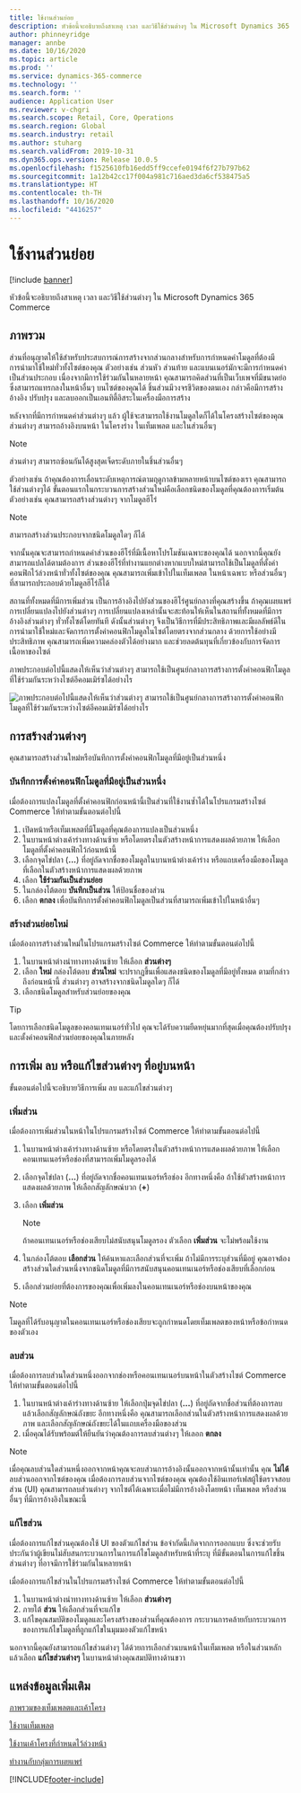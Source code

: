 ```yaml
---
title: ใช้งานส่วนย่อย
description: หัวข้อนี้จะอธิบายถึงสาเหตุ เวลา และวิธีใช้ส่วนต่างๆ ใน Microsoft Dynamics 365 Commerce
author: phinneyridge
manager: annbe
ms.date: 10/16/2020
ms.topic: article
ms.prod: ''
ms.service: dynamics-365-commerce
ms.technology: ''
ms.search.form: ''
audience: Application User
ms.reviewer: v-chgri
ms.search.scope: Retail, Core, Operations
ms.search.region: Global
ms.search.industry: retail
ms.author: stuharg
ms.search.validFrom: 2019-10-31
ms.dyn365.ops.version: Release 10.0.5
ms.openlocfilehash: f1525610fb16edd5ff9ccefe0194f6f27b797b62
ms.sourcegitcommit: 1a12b42cc17f004a981c716aed3da6cf538475a5
ms.translationtype: HT
ms.contentlocale: th-TH
ms.lasthandoff: 10/16/2020
ms.locfileid: "4416257"
---
```

# <a name="work-with-fragments"></a>ใช้งานส่วนย่อย 

[!include [banner](includes/banner.md)]

หัวข้อนี้จะอธิบายถึงสาเหตุ เวลา และวิธีใช้ส่วนต่างๆ ใน Microsoft Dynamics 365 Commerce

## <a name="overview"></a>ภาพรวม

ส่วนที่อนุญาตให้ใช้สำหรับประสบการณ์การสร้างจากส่วนกลางสำหรับการกำหนดค่าโมดูลที่ต้องมีการนำมาใช้ใหม่ทั่วทั้งไซต์ของคุณ ตัวอย่างเช่น ส่วนหัว ส่วนท้าย และแบนเนอร์มักจะมีการกำหนดค่าเป็นส่วนประกอบ เนื่องจากมีการใช้ร่วมกันในหลายหน้า คุณสามารถคิดส่วนที่เป็นเว็บเพจที่มีขนาดย่อซึ่งสามารถแทรกลงในหน้าอื่นๆ บนไซต์ของคุณได้ ชิ้นส่วนมีวงจรชีวิตของตนเอง กล่าวคือมีการสร้าง อ้างอิง ปรับปรุง และลบออกเป็นเอนทิตี้อิสระในเครื่องมือการสร้าง

หลังจากที่มีการกำหนดค่าส่วนต่างๆ แล้ว ผู้ใช้จะสามารถใช้งานโมดูลใดก็ได้ในโครงสร้างไซต์ของคุณ ส่วนต่างๆ สามารถอ้างอิงบนหน้า ในโครงร่าง ในเท็มเพลต และในส่วนอื่นๆ

> [!NOTE]
> ส่วนต่างๆ สามารถซ้อนกันได้สูงสุดเจ็ดระดับภายในชิ้นส่วนอื่นๆ

ตัวอย่างเช่น ถ้าคุณต้องการเลื่อนระดับเหตุการณ์ตามฤดูกาลข้ามหลายหน้าบนไซต์ของเรา คุณสามารถใช้ส่วนต่างๆได้ ขั้นตอนแรกในกระบวนการสร้างส่วนใหม่คือเลือกชนิดของโมดูลที่คุณต้องการเริ่มต้น ตัวอย่างเช่น คุณสามารถสร้างส่วนต่างๆ จากโมดูลฮีโร่

> [!NOTE]
> สามารถสร้างส่วนประกอบจากชนิดโมดูลใดๆ ก็ได้

จากนั้นคุณจะสามารถกำหนดค่าส่วนของฮีโร่ที่มีเนื้อหาโปรโมชันเฉพาะของคุณได้ นอกจากนี้คุณยังสามารถแปลได้ตามต้องการ ส่วนของฮีโร่ที่ทำงานแยกต่างหากแบบใหม่สามารถใช้เป็นโมดูลที่ตั้งค่าคอนฟิกไว้ล่วงหน้าทั่วทั้งไซต์ของคุณ คุณสามารถเพิ่มเข้าไปในเท็มเพลต ในหน้าเฉพาะ หรือส่วนอื่นๆ ที่สามารถประกอบด้วยโมดูลฮีโร่ก็ได้

สถานที่ทั้งหมดที่มีการเพิ่มส่วน เป็นการอ้างอิงไปยังส่วนของฮีโร่ศูนย์กลางที่คุณสร้างขึ้น ถ้าคุณเผยแพร่การเปลี่ยนแปลงไปยังส่วนต่างๆ การเปลี่ยนแปลงเหล่านั้นจะสะท้อนให้เห็นในสถานที่ทั้งหมดที่มีการอ้างอิงส่วนต่างๆ ทั่วทั้งไซต์โดยทันที ดังนั้นส่วนต่างๆ จึงเป็นวิธีการที่มีประสิทธิภาพและมีผลลัพธ์ดีในการนำมาใช้ใหม่และจัดการการตั้งค่าคอนฟิกโมดูลในไซต์โดยตรงจากส่วนกลาง ด้วยการใช้อย่างมีประสิทธิภาพ คุณสามารถเพิ่มความคล่องตัวได้อย่างมาก และช่วยลดต้นทุนที่เกี่ยวข้องกับการจัดการเนื้อหาของไซต์

ภาพประกอบต่อไปนี้แสดงให้เห็นว่าส่วนต่างๆ สามารถใช้เป็นศูนย์กลางการสร้างการตั้งค่าคอนฟิกโมดูลที่ใช้ร่วมกันระหว่างไซต์อีคอมเมิร์ซได้อย่างไร

![ภาพประกอบต่อไปนี้แสดงให้เห็นว่าส่วนต่างๆ สามารถใช้เป็นศูนย์กลางการสร้างการตั้งค่าคอนฟิกโมดูลที่ใช้ร่วมกันระหว่างไซต์อีคอมเมิร์ซได้อย่างไร](./media/fragment-figure1.png)

## <a name="create-a-fragment"></a>การสร้างส่วนต่างๆ

คุณสามารถสร้างส่วนใหม่หรือบันทึกการตั้งค่าคอนฟิกโมดูลที่มีอยู่เป็นส่วนหนึ่ง

### <a name="save-an-existing-module-configuration-as-a-fragment"></a>บันทึกการตั้งค่าคอนฟิกโมดูลที่มีอยู่เป็นส่วนหนึ่ง

เมื่อต้องการแปลงโมดูลที่ตั้งค่าคอนฟิกก่อนหน้านี้เป็นส่วนที่ใช้งานซ้ำได้ในโปรแกรมสร้างไซต์ Commerce ให้ทำตามขั้นตอนต่อไปนี้

1. เปิดหน้าหรือเท็มเพลตที่มีโมดูลที่คุณต้องการแปลงเป็นส่วนหนึ่ง
1. ในบานหน้าต่างเค้าร่างทางด้านซ้าย หรือโดยตรงในตัวสร้างหน้าการแสดงผลด้วยภาพ ให้เลือกโมดูลที่ตั้งค่าคอนฟิกไว้ก่อนหน้านี้
1. เลือกจุดไข่ปลา (**...**) ที่อยู่ถัดจากชื่อของโมดูลในบานหน้าต่างเค้าร่าง หรือแถบเครื่องมือของโมดูลที่เลือกในตัวสร้างหน้าการแสดงผลด้วยภาพ 
1. เลือก **ใช้ร่วมกันเป็นส่วนย่อย** 
1. ในกล่องโต้ตอบ **บันทึกเป็นส่วน** ให้ป้อนชื่อของส่วน
1. เลือก **ตกลง** เพื่อบันทึกการตั้งค่าคอนฟิกโมดูลเป็นส่วนที่สามารถเพิ่มเข้าไปในหน้าอื่นๆ
<!-- The following image shows how to save a module configuration as a fragment.-->
<!--![A screen capture of how to save a module configuration as a fragment](./media/save-as-fragment.png)-->

### <a name="create-a-new-fragment"></a>สร้างส่วนย่อยใหม่

เมื่อต้องการสร้างส่วนใหม่ในโปรแกรมสร้างไซต์ Commerce ให้ทำตามขั้นตอนต่อไปนี้

1. ในบานหน้าต่างนำทางทางด้านซ้าย ให้เลือก **ส่วนต่างๆ**
1. เลือก **ใหม่** กล่องโต้ตอบ **ส่วนใหม่** จะปรากฏขึ้นเพื่อแสดงชนิดของโมดูลที่มีอยู่ทั้งหมด ตามที่กล่าวถึงก่อนหน้านี้ ส่วนต่างๆ อาจสร้างจากชนิดโมดูลใดๆ ก็ได้
1. เลือกชนิดโมดูลสำหรับส่วนย่อยของคุณ

<!-- The following image shows where to create a new fragment.-->
<!-- ![A screen capture of where to create a new fragment](./media/fragment-nav-menu.png)-->
> [!TIP]
> โดยการเลือกชนิดโมดูลของคอนเทนเนอร์ทั่วไป คุณจะได้รับความยืดหยุ่นมากที่สุดเมื่อคุณต้องปรับปรุงและตั้งค่าคอนฟิกส่วนย่อยของคุณในภายหลัง

## <a name="add-remove-or-edit-fragments-on-a-page"></a>การเพิ่ม ลบ หรือแก้ไขส่วนต่างๆ ที่อยู่บนหน้า

ขั้นตอนต่อไปนี้จะอธิบายวิธีการเพิ่ม ลบ และแก้ไขส่วนต่างๆ

### <a name="add-a-fragment"></a>เพิ่มส่วน

เมื่อต้องการเพิ่มส่วนในหน้าในโปรแกรมสร้างไซต์ Commerce ให้ทำตามขั้นตอนต่อไปนี้

1. ในบานหน้าต่างเค้าร่างทางด้านซ้าย หรือโดยตรงในตัวสร้างหน้าการแสดงผลด้วยภาพ ให้เลือกคอนเทนเนอร์หรือช่องที่สามารถเพิ่มโมดูลรองได้
1. เลือกจุดไข่ปลา (**...**) ที่อยู่ถัดจากชื่อคอนเทนเนอร์หรือช่อง  อีกทางหนึ่งคือ ถ้าใช้ตัวสร้างหน้าการแสดงผลด้วยภาพ ให้เลือกสัญลักษณ์บวก (**+**)  
1. เลือก **เพิ่มส่วน**
    <!-- ![A screen capture of how to add an existing fragment to a slot or container](./media/add-fragment.png)-->
 
    > [!NOTE]
    > ถ้าคอนเทนเนอร์หรือช่องเสียบไม่สนับสนุนโมดูลรอง ตัวเลือก **เพิ่มส่วน** จะไม่พร้อมใช้งาน
    
1. ในกล่องโต้ตอบ **เลือกส่วน** ให้ค้นหาและเลือกส่วนที่จะเพิ่ม ถ้าไม่มีการระบุส่วนที่มีอยู่ คุณอาจต้องสร้างส่วนใดส่วนหนึ่งจากชนิดโมดูลที่มีการสนับสนุนคอนเทนเนอร์หรือช่องเสียบที่เลือกก่อน
1. เลือกส่วนย่อยที่ต้องการของคุณเพื่อเพิ่มลงในคอนเทนเนอร์หรือช่องบนหน้าของคุณ
<!--    ![A screen capture of the fragment picker modal window](./media/fragment-picker.png)-->

> [!NOTE]
> โมดูลที่ได้รับอนุญาตในคอนเทนเนอร์หรือช่องเสียบจะถูกกำหนดโดยเท็มเพลตของหน้าหรือข้อกำหนดของตัวเอง

### <a name="remove-a-fragment"></a>ลบส่วน

เมื่อต้องการลบส่วนใดส่วนหนึ่งออกจากช่องหรือคอนเทนเนอร์บนหน้าในตัวสร้างไซต์ Commerce ให้ทำตามขั้นตอนต่อไปนี้

1. ในบานหน้าต่างเค้าร่างทางด้านซ้าย ให้เลือกปุ่มจุดไข่ปลา (**...**) ที่อยู่ถัดจากชื่อส่วนที่ต้องการลบ แล้วเลือกสัญลักษณ์ถังขยะ  อีกทางหนึ่งคือ คุณสามารถเลือกส่วนในตัวสร้างหน้าการแสดงผลด้วยภาพ และเลือกสัญลักษณ์ถังขยะได้ในแถบเครื่องมือของส่วน
1. เมื่อคุณได้รับพร้อมต์ให้ยืนยันว่าคุณต้องการลบส่วนต่างๆ ให้เลอก **ตกลง**

> [!NOTE]
> เมื่อคุณลบส่วนใดส่วนหนึ่งออกจากหน้าคุณจะลบส่วนการอ้างอิงนั้นออกจากหน้านั้นเท่านั้น คุณ **ไม่ได้** ลบส่วนออกจากไซต์ของคุณ เมื่อต้องการลบส่วนจากไซต์ของคุณ คุณต้องใช้อินเทอร์เฟสผู้ใช้ตรวจสอบส่วน (UI) คุณสามารถลบส่วนต่างๆ จากไซต์ได้เฉพาะเมื่อไม่มีการอ้างอิงโดยหน้า เท็มเพลต หรือส่วนอื่นๆ ที่มีการอ้างอิงในขณะนี้

### <a name="edit-a-fragment"></a>แก้ไขส่วน

เมื่อต้องการแก้ไขส่วนคุณต้องใช้ UI ของตัวแก้ไขส่วน ข้อจำกัดนี้เกิดจากการออกแบบ ซึ่งจะช่วยรับประกันว่าผู้เขียนไม่สับสนกระบวนการในการแก้ไขโมดูลสำหรับหน้าที่ระบุ ที่มีขั้นตอนในการแก้ไขชิ้นส่วนต่างๆ ที่อาจมีการใช้ร่วมกันในหลายหน้า

เมื่อต้องการแก้ไขส่วนในโปรแกรมสร้างไซต์ Commerce ให้ทำตามขั้นตอนต่อไปนี้

1. ในบานหน้าต่างนำทางทางด้านซ้าย ให้เลือก **ส่วนต่างๆ**
1. ภายใต้ **ส่วน** ให้เลือกส่วนที่จะแก้ไข
1. แก้ไขคุณสมบัติของโมดูลและโครงสร้างของส่วนที่คุณต้องการ กระบวนการคล้ายกับกระบวนการของการแก้ไขโมดูลที่ถูกแก้ไขในมุมมองตัวแก้ไขหน้า

นอกจากนี้คุณยังสามารถแก้ไขส่วนต่างๆ ได้ด้วยการเลือกส่วนบนหน้าในเท็มเพลต หรือในส่วนหลัก แล้วเลือก **แก้ไขส่วนต่างๆ** ในบานหน้าต่างคุณสมบัติทางด้านขวา

## <a name="additional-resources"></a>แหล่งข้อมูลเพิ่มเติม

[ภาพรวมของเท็มเพลตและเค้าโครง](templates-layouts-overview.md)

[ใช้งานเท็มเพลต](work-with-templates.md)

[ใช้งานเค้าโครงที่กำหนดไว้ล่วงหน้า](work-with-layouts.md)

[ทำงานกับกลุ่มการเผยแพร่](publish-groups.md)


[!INCLUDE[footer-include](../includes/footer-banner.md)]